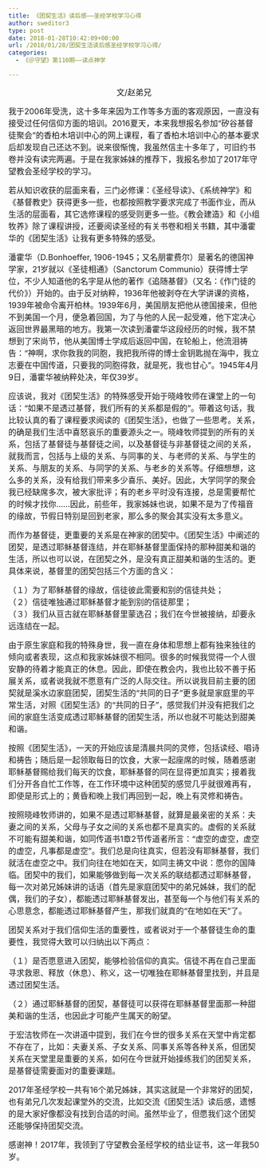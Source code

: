 ```yaml
---
title: 《团契生活》读后感——圣经学校学习心得
author: sweditor3
type: post
date: 2018-01-28T10:42:09+00:00
url: /2018/01/28/团契生活读后感圣经学校学习心得/
categories:
  - 《＠守望》第110期——读点神学

---
```

<p style="text-align: center;">
  <span style="font-size: 12pt;">文/赵弟兄</span>
</p>

<span style="font-size: 12pt;">我于2006年受洗，这十多年来因为工作等多方面的客观原因，一直没有接受过任何信仰方面的培训。2016夏天，本来我想报名参加“矽谷基督徒聚会”的香柏木培训中心的网上课程，看了香柏木培训中心的基本要求后却发现自己还达不到。说来很惭愧，我虽然信主十多年了，可旧约书卷并没有读完两遍。于是在我家姊妹的推荐下，我报名参加了2017年守望教会圣经学校的学习。</span>

<span style="font-size: 12pt;">若从知识收获的层面来看，三门必修课：《圣经导读》、《系统神学》和《基督教史》获得更多一些，也都按照教学要求完成了书面作业，而从生活的层面看，其它选修课程的感受则更多一些。《教会建造》和《小组牧养》除了课程讲授，还要阅读圣经的有关书卷和相关书籍，其中潘霍华的《团契生活》让我有更多特殊的感受。</span>

<span style="font-size: 12pt;">潘霍华（D.Bonhoeffer, 1906-1945；又名朋霍费尔）是著名的德国神学家，21岁就以《圣徒相通》（Sanctorum Communio）获得博士学位，不少人知道他的名字是从他的著作《追随基督》（又名：《作门徒的代价》）开始的。由于反对纳粹，1936年他被剥夺在大学讲课的资格，1939年被命令离开柏林。1939年6月，美国朋友把他从德国接来，但他不到美国一个月，便急着回国，为了与他的人民一起受难，他下定决心返回世界最黑暗的地方。我第一次读到潘霍华这段经历的时候，我不禁想到了宋尚节，他从美国博士学成后返回中国，在轮船上，他流泪祷告：“神啊，求你救我的同胞，我把我所得的博士金钥匙抛在海中，我立志要在中国传道，只要我的同胞得救，就是死，我也甘心”。1945年4月9日，潘霍华被纳粹处决，年仅39岁。</span>

<span style="font-size: 12pt;">应该说，我对《团契生活》的特殊感受开始于晓峰牧师在课堂上的一句话：“如果不是透过基督，我们所有的关系都是假的”。带着这句话，我比较认真的看了课程要求阅读的《团契生活》，也做了一些思考。关系，的确是我们生活中喜怒哀乐的重要源头之一。晓峰牧师提到的所有的关系，包括了基督徒与基督徒之间，以及基督徒与非基督徒之间的关系，就我而言，包括与上级的关系、与同事的关、与老师的关系、与学生的关系、与朋友的关系、与同学的关系、与老乡的关系等。仔细想想，这么多的关系，没有给我们带来多少喜乐、美好。因此，大学同学的聚会我已经缺席多次，被大家批评；有的老乡平时没有连接，总是需要帮忙的时候才找你……因此，前些年，我家姊妹也说，如果不是为了传福音的缘故，节假日特别是回到老家，那么多的聚会其实没有太多意义。</span>

<span style="font-size: 12pt;">而作为基督徒，更重要的关系是在神家的团契中。《团契生活》中阐述的团契，是透过耶稣基督连结，并在耶稣基督里面保持的那种甜美和谐的生活，所以也可以说，在团契之外，是没有真正甜美和谐的生活的。更具体来说，基督里的团契包括三个方面的含义：</p> 

<p>
  </span><span style="font-size: 12pt;">（１）为了耶稣基督的缘故，信徒彼此需要和别的信徒共处；</span><br /> <span style="font-size: 12pt;">（２）信徒唯独通过耶稣基督才能到别的信徒那里；</span><br /> <span style="font-size: 12pt;">（３）我们从亘古就在耶稣基督里蒙选召；我们在今世被接纳，却要永远连结在一起。</span>
</p>

<p>
  <span style="font-size: 12pt;">由于原生家庭和我的特殊身世，我一直在身体和思想上都有独来独往的倾向或者表现，这点和我家姊妹很不相同。很多的时候我觉得一个人很安静的待着才能真正的休息。因此，即使在教会内，我也比较不善于拓展关系，或者说我就不愿意有广泛的人际交往。所以说我目前主要的团契就是溪水边家庭团契，团契生活的“共同的日子”更多就是家庭里的平常生活，对照《团契生活》的“共同的日子”，感觉我们并没有把我们之间的家庭生活变成透过耶稣基督的团契生活，所以也就不可能达到甜美和谐。</span>
</p>

<p>
  <span style="font-size: 12pt;">按照《团契生活》，一天的开始应该是清晨共同的灵修，包括读经、唱诗和祷告；随后是一起领取每日的饮食，大家一起座席的时候，随着感谢耶稣基督赐给我们每天的饮食，耶稣基督的同在显得更加真实；接着我们分开各自忙工作等，在工作环境中这种团契的感觉几乎就很难再有，即使是形式上的；黄昏和晚上我们再回到一起，晚上有灵修和祷告。</span>
</p>

<p>
  <span style="font-size: 12pt;">按照晓峰牧师讲的，如果不是透过耶稣基督，就算是最亲密的关系：夫妻之间的关系，父母与子女之间的关系也都不是真实的。虚假的关系就不可能有甜美和谐，如同传道书1章2节传道者所言：“虚空的虚空，虚空的虚空，凡事都是虚空”。我们总是向往真实，但若没有耶稣基督，我们就活在虚空之中。我们向往在地如在天，如同主祷文中说：愿你的国降临。团契中的我们，如果能够做到每一次关系的联结都透过耶稣基督，每一次对弟兄姊妹讲的话语（首先是家庭团契中的弟兄姊妹，我们的配偶，我们的子女），都能透过耶稣基督发出，甚至每一个与他们有关系的心思意念，都能透过耶稣基督产生，那我们就真的“在地如在天”了。</span>
</p>

<p>
  <span style="font-size: 12pt;">团契关系对于我们信仰生活的重要性，或者说对于一个基督徒生命的重要性，我觉得大致可以归纳出以下两点：</span>
</p>

<p>
  <span style="font-size: 12pt;">（１）是否愿意进入团契，能够检验信仰的真实。信徒不再在自己里面寻求救恩、释放（休息）、称义，这一切唯独在耶稣基督里找到，并且是透过团契生活。</span>
</p>

<p>
  <span style="font-size: 12pt;">（２）通过耶稣基督的团契，基督徒可以获得在耶稣基督里面那一种甜美和谐的生活，也因此才可能产生属天的盼望。</span>
</p>

<p>
  <span style="font-size: 12pt;">于宏洁牧师在一次讲道中提到，我们在今世的很多关系在天堂中肯定都不存在了，比如：夫妻关系、子女关系、同事关系等各种关系，但团契关系在天堂里是重要的关系，如何在今世就开始操练我们的团契关系，是基督徒需要面对的重要课题。</span>
</p>

<p>
  <span style="font-size: 12pt;">2017年圣经学校一共有16个弟兄姊妹，其实这就是一个非常好的团契，也有弟兄几次发起课堂外的交流，比如交流《团契生活》读后感，遗憾的是大家好像都没有找到合适的时间。虽然毕业了，但愿我们这个团契还能够保持团契交流。</span>
</p>

<p>
  <span style="font-size: 12pt;">感谢神！2017年，我领到了守望教会圣经学校的结业证书，这一年我50岁。</span>
</p>